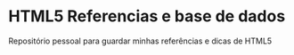 # HTML5 Referencias e base de dados
 Repositório pessoal para guardar minhas referências e dicas de HTML5
